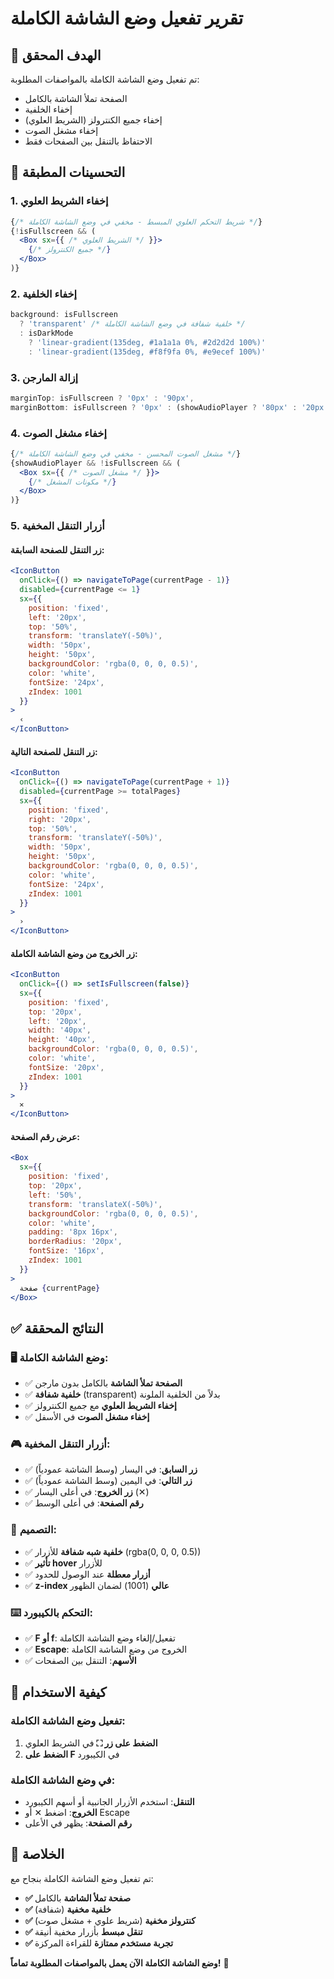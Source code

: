# تقرير تفعيل وضع الشاشة الكاملة

## 🎯 الهدف المحقق

تم تفعيل وضع الشاشة الكاملة بالمواصفات المطلوبة:
- الصفحة تملأ الشاشة بالكامل
- إخفاء الخلفية 
- إخفاء جميع الكنترولز (الشريط العلوي)
- إخفاء مشغل الصوت
- الاحتفاظ بالتنقل بين الصفحات فقط

## 🔧 التحسينات المطبقة

### 1. **إخفاء الشريط العلوي**
```jsx
{/* شريط التحكم العلوي المبسط - مخفي في وضع الشاشة الكاملة */}
{!isFullscreen && (
  <Box sx={{ /* الشريط العلوي */ }}>
    {/* جميع الكنترولز */}
  </Box>
)}
```

### 2. **إخفاء الخلفية**
```jsx
background: isFullscreen 
  ? 'transparent' /* خلفية شفافة في وضع الشاشة الكاملة */
  : isDarkMode
    ? 'linear-gradient(135deg, #1a1a1a 0%, #2d2d2d 100%)'
    : 'linear-gradient(135deg, #f8f9fa 0%, #e9ecef 100%)'
```

### 3. **إزالة المارجن**
```jsx
marginTop: isFullscreen ? '0px' : '90px',
marginBottom: isFullscreen ? '0px' : (showAudioPlayer ? '80px' : '20px')
```

### 4. **إخفاء مشغل الصوت**
```jsx
{/* مشغل الصوت المحسن - مخفي في وضع الشاشة الكاملة */}
{showAudioPlayer && !isFullscreen && (
  <Box sx={{ /* مشغل الصوت */ }}>
    {/* مكونات المشغل */}
  </Box>
)}
```

### 5. **أزرار التنقل المخفية**

#### زر التنقل للصفحة السابقة:
```jsx
<IconButton
  onClick={() => navigateToPage(currentPage - 1)}
  disabled={currentPage <= 1}
  sx={{
    position: 'fixed',
    left: '20px',
    top: '50%',
    transform: 'translateY(-50%)',
    width: '50px',
    height: '50px',
    backgroundColor: 'rgba(0, 0, 0, 0.5)',
    color: 'white',
    fontSize: '24px',
    zIndex: 1001
  }}
>
  ‹
</IconButton>
```

#### زر التنقل للصفحة التالية:
```jsx
<IconButton
  onClick={() => navigateToPage(currentPage + 1)}
  disabled={currentPage >= totalPages}
  sx={{
    position: 'fixed',
    right: '20px',
    top: '50%',
    transform: 'translateY(-50%)',
    width: '50px',
    height: '50px',
    backgroundColor: 'rgba(0, 0, 0, 0.5)',
    color: 'white',
    fontSize: '24px',
    zIndex: 1001
  }}
>
  ›
</IconButton>
```

#### زر الخروج من وضع الشاشة الكاملة:
```jsx
<IconButton
  onClick={() => setIsFullscreen(false)}
  sx={{
    position: 'fixed',
    top: '20px',
    left: '20px',
    width: '40px',
    height: '40px',
    backgroundColor: 'rgba(0, 0, 0, 0.5)',
    color: 'white',
    fontSize: '20px',
    zIndex: 1001
  }}
>
  ✕
</IconButton>
```

#### عرض رقم الصفحة:
```jsx
<Box
  sx={{
    position: 'fixed',
    top: '20px',
    left: '50%',
    transform: 'translateX(-50%)',
    backgroundColor: 'rgba(0, 0, 0, 0.5)',
    color: 'white',
    padding: '8px 16px',
    borderRadius: '20px',
    fontSize: '16px',
    zIndex: 1001
  }}
>
  صفحة {currentPage}
</Box>
```

## ✅ النتائج المحققة

### 🖥️ **وضع الشاشة الكاملة:**
- ✅ **الصفحة تملأ الشاشة** بالكامل بدون مارجن
- ✅ **خلفية شفافة** (transparent) بدلاً من الخلفية الملونة
- ✅ **إخفاء الشريط العلوي** مع جميع الكنترولز
- ✅ **إخفاء مشغل الصوت** في الأسفل

### 🎮 **أزرار التنقل المخفية:**
- ✅ **زر السابق**: في اليسار (وسط الشاشة عمودياً)
- ✅ **زر التالي**: في اليمين (وسط الشاشة عمودياً)
- ✅ **زر الخروج**: في أعلى اليسار (✕)
- ✅ **رقم الصفحة**: في أعلى الوسط

### 🎨 **التصميم:**
- ✅ **خلفية شبه شفافة** للأزرار (rgba(0, 0, 0, 0.5))
- ✅ **تأثير hover** للأزرار
- ✅ **أزرار معطلة** عند الوصول للحدود
- ✅ **z-index عالي** (1001) لضمان الظهور

### ⌨️ **التحكم بالكيبورد:**
- ✅ **F أو f**: تفعيل/إلغاء وضع الشاشة الكاملة
- ✅ **Escape**: الخروج من وضع الشاشة الكاملة
- ✅ **الأسهم**: التنقل بين الصفحات

## 🚀 كيفية الاستخدام

### تفعيل وضع الشاشة الكاملة:
1. **الضغط على زر ⛶** في الشريط العلوي
2. **الضغط على F** في الكيبورد

### في وضع الشاشة الكاملة:
- **التنقل**: استخدم الأزرار الجانبية أو أسهم الكيبورد
- **الخروج**: اضغط ✕ أو Escape
- **رقم الصفحة**: يظهر في الأعلى

## 🎯 الخلاصة

تم تفعيل وضع الشاشة الكاملة بنجاح مع:
- **✅ صفحة تملأ الشاشة** بالكامل
- **✅ خلفية مخفية** (شفافة)
- **✅ كنترولز مخفية** (شريط علوي + مشغل صوت)
- **✅ تنقل مبسط** بأزرار مخفية أنيقة
- **✅ تجربة مستخدم ممتازة** للقراءة المركزة

**وضع الشاشة الكاملة الآن يعمل بالمواصفات المطلوبة تماماً!** 🎉
